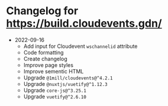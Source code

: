 # Changelog for <https://build.cloudevents.gdn/>

* 2022-09-16
  * Add input for Cloudevent `wschannelid` attribute
  * Code formatting
  * Create changelog
  * Improve page styles
  * Improve sementic HTML
  * Upgrade `@1mill/cloudevents@^4.2.1`
  * Upgrade `@nuxtjs/vuetify@^1.12.3`
  * Upgrade `core-js@^3.25.1`
  * Upgrade `vuetify@^2.6.10`
